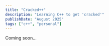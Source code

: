 ```yaml
---
title: "Cracked++"
description: "Learning C++ to get 'cracked'"
publishDate: "August 2025"
tags: ["c++", "personal"]
---
```


Coming soon...
